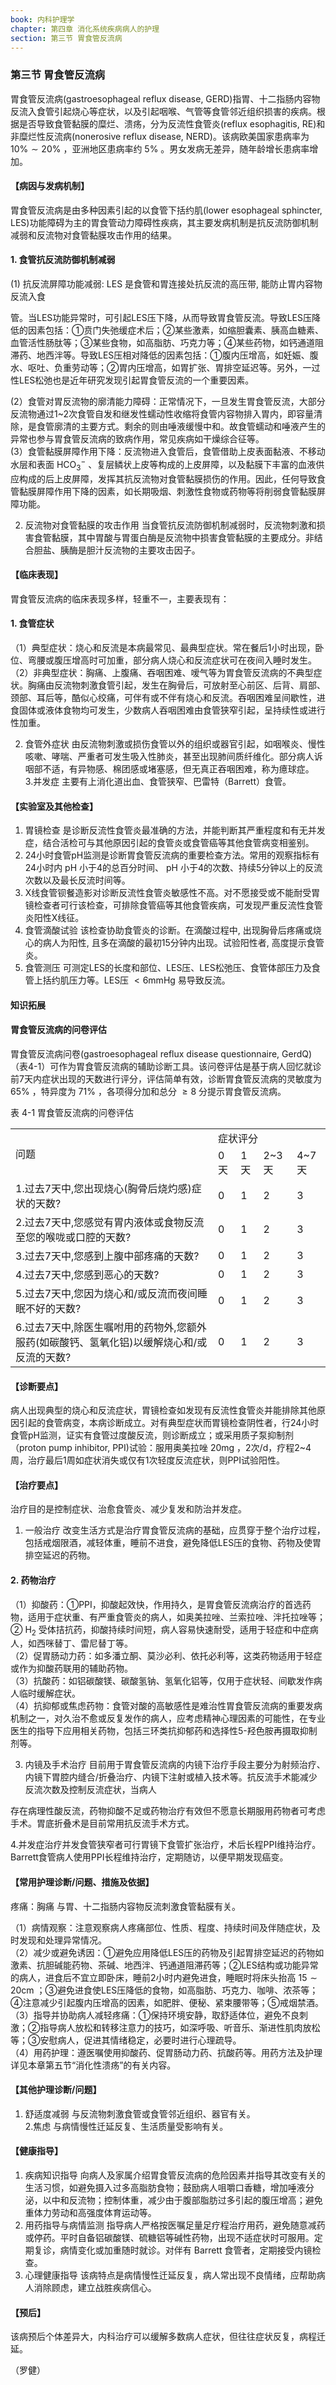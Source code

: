 ```yaml
---
book: 内科护理学
chapter: 第四章 消化系统疾病病人的护理
section: 第三节 胃食管反流病
---
```


### 第三节 胃食管反流病

胃食管反流病(gastroesophageal reflux disease, GERD)指胃、十二指肠内容物反流入食管引起烧心等症状，以及引起咽喉、气管等食管邻近组织损害的疾病。根据是否导致食管黏膜的糜烂、溃疡，分为反流性食管炎(reflux esophagitis, RE)和非糜烂性反流病(nonerosive reflux disease, NERD)。该病欧美国家患病率为  $10\% \sim 20\%$  ，亚洲地区患病率约  $5\%$  。男女发病无差异，随年龄增长患病率增加。

#### 【病因与发病机制】

胃食管反流病是由多种因素引起的以食管下括约肌(lower esophageal sphincter, LES)功能障碍为主的胃食管动力障碍性疾病，其主要发病机制是抗反流防御机制减弱和反流物对食管黏膜攻击作用的结果。

#### 1. 食管抗反流防御机制减弱

(1) 抗反流屏障功能减弱: LES 是食管和胃连接处抗反流的高压带, 能防止胃内容物反流入食

管。当LES功能异常时，可引起LES压下降，从而导致胃食管反流。导致LES压降低的因素包括：①贲门失弛缓症术后；②某些激素，如缩胆囊素、胰高血糖素、血管活性肠肽等；③某些食物，如高脂肪、巧克力等；④某些药物，如钙通道阻滞药、地西泮等。导致LES压相对降低的因素包括：①腹内压增高，如妊娠、腹水、呕吐、负重劳动等；②胃内压增高，如胃扩张、胃排空延迟等。另外，一过性LES松弛也是近年研究发现引起胃食管反流的一个重要因素。

(2）食管对胃反流物的廓清能力障碍：正常情况下，一旦发生胃食管反流，大部分反流物通过1~2次食管自发和继发性蠕动性收缩将食管内容物排入胃内，即容量清除，是食管廓清的主要方式。剩余的则由唾液缓慢中和。故食管蠕动和唾液产生的异常也参与胃食管反流病的致病作用，常见疾病如干燥综合征等。  
(3）食管黏膜屏障作用下降：反流物进入食管后，食管借助上皮表面黏液、不移动水层和表面 $\mathrm{HCO}_3^-$  、复层鳞状上皮等构成的上皮屏障，以及黏膜下丰富的血液供应构成的后上皮屏障，发挥其抗反流物对食管黏膜损伤的作用。因此，任何导致食管黏膜屏障作用下降的因素，如长期吸烟、刺激性食物或药物等将削弱食管黏膜屏障功能。

2. 反流物对食管黏膜的攻击作用 当食管抗反流防御机制减弱时，反流物刺激和损害食管黏膜，其中胃酸与胃蛋白酶是反流物中损害食管黏膜的主要成分。非结合胆盐、胰酶是胆汁反流物的主要攻击因子。

#### 【临床表现】

胃食管反流病的临床表现多样，轻重不一，主要表现有：

#### 1. 食管症状

（1）典型症状：烧心和反流是本病最常见、最典型症状。常在餐后1小时出现，卧位、弯腰或腹压增高时可加重，部分病人烧心和反流症状可在夜间入睡时发生。  
（2）非典型症状：胸痛、上腹痛、吞咽困难、嗳气等为胃食管反流病的不典型症状。胸痛由反流物刺激食管引起，发生在胸骨后，可放射至心前区、后背、肩部、颈部、耳后等，酷似心绞痛，可伴有或不伴有烧心和反流。吞咽困难呈间歇性，进食固体或液体食物均可发生，少数病人吞咽困难由食管狭窄引起，呈持续性或进行性加重。

2. 食管外症状 由反流物刺激或损伤食管以外的组织或器官引起，如咽喉炎、慢性咳嗽、哮喘、严重者可发生吸入性肺炎，甚至出现肺间质纤维化。部分病人诉咽部不适，有异物感、棉团感或堵塞感，但无真正吞咽困难，称为癔球症。  
3.并发症 主要有上消化道出血、食管狭窄、巴雷特（Barrett）食管。

#### 【实验室及其他检查】

1. 胃镜检查 是诊断反流性食管炎最准确的方法，并能判断其严重程度和有无并发症，结合活检可与其他原因引起的食管炎或食管癌等其他食管病变相鉴别。  
2. 24小时食管pH监测是诊断胃食管反流病的重要检查方法。常用的观察指标有24小时内 $\mathrm{pH}$ 小于4的总百分时间、 $\mathrm{pH}$ 小于4的次数、持续5分钟以上的反流次数以及最长反流时间等。  
3. X线食管钡餐造影对诊断反流性食管炎敏感性不高。对不愿接受或不能耐受胃镜检查者可行该检查，可排除食管癌等其他食管疾病，可发现严重反流性食管炎阳性X线征。  
4. 食管滴酸试验 该检查协助食管炎的诊断。在滴酸过程中, 出现胸骨后疼痛或烧心的病人为阳性, 且多在滴酸的最初15分钟内出现。试验阳性者, 高度提示食管炎。  
5. 食管测压 可测定LES的长度和部位、LES压、LES松弛压、食管体部压力及食管上括约肌压力等。LES压  $< 6\mathrm{mmHg}$  易导致反流。

#### 知识拓展

#### 胃食管反流病的问卷评估

胃食管反流病问卷(gastroesophageal reflux disease questionnaire, GerdQ)（表4-1）可作为胃食管反流病的辅助诊断工具。该问卷评估是基于病人回忆就诊前7天内症状出现的天数进行评分，评估简单有效，诊断胃食管反流病的灵敏度为  $65\%$  ，特异度为  $71\%$  ，各项得分加和总分  $\geq 8$  分提示胃食管反流病。

表 4-1 胃食管反流病的问卷评估  

<table><tr><td rowspan="2">问题</td><td colspan="4">症状评分</td></tr><tr><td>0天</td><td>1天</td><td>2~3天</td><td>4~7天</td></tr><tr><td>1.过去7天中,您出现烧心(胸骨后烧灼感)症状的天数?</td><td>0</td><td>1</td><td>2</td><td>3</td></tr><tr><td>2.过去7天中,您感觉有胃内液体或食物反流至您的喉咙或口腔的天数?</td><td>0</td><td>1</td><td>2</td><td>3</td></tr><tr><td>3.过去7天中,您感到上腹中部疼痛的天数?</td><td>0</td><td>1</td><td>2</td><td>3</td></tr><tr><td>4.过去7天中,您感到恶心的天数?</td><td>0</td><td>1</td><td>2</td><td>3</td></tr><tr><td>5.过去7天中,您因为烧心和/或反流而夜间睡眠不好的天数?</td><td>0</td><td>1</td><td>2</td><td>3</td></tr><tr><td>6.过去7天中,除医生嘱咐用的药物外,您额外服药(如碳酸钙、氢氧化铝)以缓解烧心和/或反流的天数?</td><td>0</td><td>1</td><td>2</td><td>3</td></tr></table>

#### 【诊断要点】

病人出现典型的烧心和反流症状，胃镜检查如发现有反流性食管炎并能排除其他原因引起的食管病变，本病诊断成立。对有典型症状而胃镜检查阴性者，行24小时食管pH监测，证实有食管过度酸反流，则诊断成立；或采用质子泵抑制剂（proton pump inhibitor, PPI)试验：服用奥美拉唑  $20\mathrm{mg}$ ，2次/d，疗程2~4周，治疗最后1周如症状消失或仅有1次轻度反流症状，则PPI试验阳性。

#### 【治疗要点】

治疗目的是控制症状、治愈食管炎、减少复发和防治并发症。

1. 一般治疗 改变生活方式是治疗胃食管反流病的基础，应贯穿于整个治疗过程，包括戒烟限酒，减轻体重，睡前不进食，避免降低LES压的食物、药物及使胃排空延迟的药物。

#### 2. 药物治疗

（1）抑酸药：①PPI，抑酸起效快，作用持久，是胃食管反流病治疗的首选药物，适用于症状重、有严重食管炎的病人，如奥美拉唑、兰索拉唑、泮托拉唑等；②  $\mathrm{H}_{2}$  受体拮抗药，抑酸持续时间短，病人容易快速耐受，适用于轻症和中症病人，如西咪替丁、雷尼替丁等。  
（2）促胃肠动力药：如多潘立酮、莫沙必利、依托必利等，这类药物适用于轻症或作为抑酸药联用的辅助药物。  
（3）抗酸药：如铝碳酸镁、碳酸氢钠、氢氧化铝等，仅用于症状轻、间歇发作病人临时缓解症状。  
（4）抗抑郁或焦虑药物：食管对酸的高敏感性是难治性胃食管反流病的重要发病机制之一，对久治不愈或反复发作的病人，应考虑精神心理因素的可能性，在专业医生的指导下应用相关药物，包括三环类抗抑郁药和选择性5-羟色胺再摄取抑制剂等。

3. 内镜及手术治疗 目前用于胃食管反流病的内镜下治疗手段主要分为射频治疗、内镜下胃腔内缝合/折叠治疗、内镜下注射或植入技术等。抗反流手术能减少反流次数及控制反流症状，当病人

存在病理性酸反流，药物抑酸不足或药物治疗有效但不愿意长期服用药物者可考虑手术。胃底折叠术是目前常用抗反流手术方式。

4.并发症治疗并发食管狭窄者可行胃镜下食管扩张治疗，术后长程PPI维持治疗。Barrett食管病人使用PPI长程维持治疗，定期随访，以便早期发现癌变。

#### 【常用护理诊断/问题、措施及依据】

疼痛：胸痛 与胃、十二指肠内容物反流刺激食管黏膜有关。

（1）病情观察：注意观察病人疼痛部位、性质、程度、持续时间及伴随症状，及时发现和处理异常情况。  
（2）减少或避免诱因：①避免应用降低LES压的药物及引起胃排空延迟的药物如激素、抗胆碱能药物、茶碱、地西泮、钙通道阻滞药等；②LES结构或功能异常的病人，进食后不宜立即卧床，睡前2小时内避免进食，睡眠时将床头抬高  $15\sim 20\mathrm{cm}$  ；③避免进食使LES压降低的食物，如高脂肪、巧克力、咖啡、浓茶等；④注意减少引起腹内压增高的因素，如肥胖、便秘、紧束腰带等；⑤戒烟禁酒。  
（3）指导并协助病人减轻疼痛：①保持环境安静，取舒适体位，避免不良刺激；②指导病人放松和转移注意力的技巧，如深呼吸、听音乐、渐进性肌肉放松等；③安慰病人，促进其情绪稳定，必要时进行心理疏导。  
（4）用药护理：遵医嘱使用抑酸药、促胃肠动力药、抗酸药等。用药方法及护理详见本章第五节“消化性溃疡”的有关内容。

#### 【其他护理诊断/问题】

1. 舒适度减弱 与反流物刺激食管或食管邻近组织、器官有关。  
2.焦虑 与病情慢性迁延反复、生活质量受影响有关。

#### 【健康指导】

1. 疾病知识指导 向病人及家属介绍胃食管反流病的危险因素并指导其改变有关的生活习惯，如避免摄入过多高脂肪食物；鼓励病人咀嚼口香糖，增加唾液分泌，以中和反流物；控制体重，减少由于腹部脂肪过多引起的腹压增高；避免重体力劳动和高强度体育运动等。  
2. 用药指导与病情监测 指导病人严格按医嘱足量足疗程治疗用药，避免随意减药或停药。平时自备铝碳酸镁、硫糖铝等碱性药物，出现不适症状时可服用。定期复诊，病情变化或加重随时就诊。对伴有 Barrett 食管者，定期接受内镜检查。  
3. 心理健康指导 该病特点是病情慢性迁延反复，病人常出现不良情绪，应帮助病人消除顾虑，建立战胜疾病信心。

#### 【预后】

该病预后个体差异大，内科治疗可以缓解多数病人症状，但往往症状反复，病程迁延。

（罗健）

